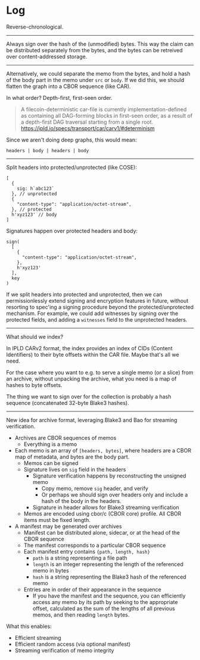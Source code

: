 # Log

Reverse-chronological.

---

Always sign over the hash of the (unmodified) bytes. This way the claim can be distributed separately from the bytes, and the bytes can be retreived over content-addressed storage.

---

Alternatively, we could separate the memo from the bytes, and hold a hash of the body part in the memo under `src` or `body`. If we did this, we should flatten the graph into a CBOR sequence (like CAR).

In what order? Depth-first, first-seen order.

> A filecoin-deterministic car-file is currently implementation-defined as containing all DAG-forming blocks in first-seen order, as a result of a depth-first DAG traversal starting from a single root. <https://ipld.io/specs/transport/car/carv1/#determinism>

Since we aren't doing deep graphs, this would mean:

```
headers | body | headers | body
```

---

Split headers into protected/unprotected (like COSE):

```
[
  {
    sig: h`abc123`
  }, // unprotected
  {
    "content-type": "application/octet-stream",
  }, // protected
  h'xyz123' // body
]
```

Signatures happen over protected headers and body:

```
sign(
  [
    {
      "content-type": "application/octet-stream",
    },
    h'xyz123'
  ],
  key
)
```

If we split headers into protected and unprotected, then we can permissionlessly extend signing and encryption features in future, without resorting to spec'ing a signing procedure beyond the protected/unprotected mechanism. For example, we could add witnesses by signing over the protected fields, and adding a `witnesses` field to the unprotected headers.

---

What should we index?

In IPLD CARv2 format, the index provides an index of CIDs (Content Identifiers) to their byte offsets within the CAR file. Maybe that's all we need.

For the case where you want to e.g. to serve a single memo (or a slice) from an archive, without unpacking the archive, what you need is a map of hashes to byte offsets.

The thing we want to sign over for the collection is probably a hash sequence (concatenated 32-byte Blake3 hashes).

---

New idea for archive format, leveraging Blake3 and Bao for streaming verification.

- Archives are CBOR sequences of memos
  - Everything is a memo
- Each memo is an array of `[headers, bytes]`, where headers are a CBOR map of metadata, and bytes are the body part.
  - Memos can be signed
  - Signature lives on `sig` field in the headers
    - Signature verification happens by reconstructing the unsigned memo
      - Copy memo, remove `sig` header, and verify
      - Or perhaps we should sign over headers only and include a hash of the body in the headers.
    - Signature in header allows for Blake3 streaming verification
  - Memos are encoded using cbor/c (CBOR core) profile. All CBOR items must be fixed length.
- A manifest may be generated over archives
  - Manifest can be distributed alone, sidecar, or at the head of the CBOR sequence
  - The manifest corresponds to a particular CBOR sequence
  - Each manifest entry contains `{path, length, hash}`
    - `path` is a string representing a file path
    - `length` is an integer representing the length of the referenced memo in bytes
    - `hash` is a string representing the Blake3 hash of the referenced memo
  - Entries are in order of their appearance in the sequence
    - If you have the manifest and the sequence, you can efficiently access any memo by its path by seeking to the appropriate offset, calculated as the sum of the lengths of all previous memos, and then reading `length` bytes.

What this enables:

- Efficient streaming
- Efficient random access (via optional manifest)
- Streaming verification of memo integrity
